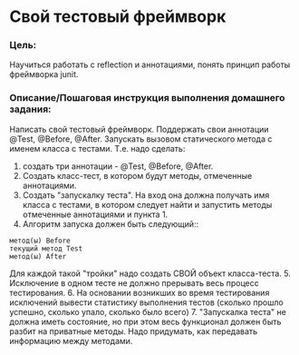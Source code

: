 # Свой тестовый фреймворк

### Цель:
Научиться работать с reflection и аннотациями, понять принцип работы фреймворка junit.


### Описание/Пошаговая инструкция выполнения домашнего задания:
Написать свой тестовый фреймворк.
Поддержать свои аннотации @Test, @Before, @After.
Запускать вызовом статического метода с именем класса с тестами.
Т.е. надо сделать:
1. создать три аннотации - @Test, @Before, @After. 
2. Создать класс-тест, в котором будут методы, отмеченные аннотациями. 
3. Создать "запускалку теста". На вход она должна получать имя класса с тестами, в котором следует найти и запустить методы отмеченные аннотациями и пункта 1. 
4. Алгоритм запуска должен быть следующий::
```
метод(ы) Before
текущий метод Test
метод(ы) After
```
Для каждой такой "тройки" надо создать СВОЙ объект класса-теста. 
5. Исключение в одном тесте не должно прерывать весь процесс тестирования. 
6. На основании возникших во время тестирования исключений вывести статистику выполнения тестов (сколько прошло успешно, сколько упало, сколько было всего)
7. "Запускалка теста" не должна иметь состояние, но при этом весь функционал должен быть разбит на приватные методы.
Надо придумать, как передавать информацию между методами.